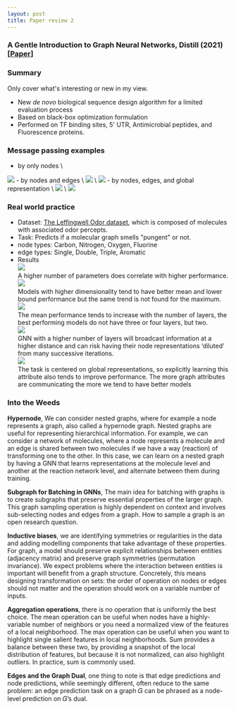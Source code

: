 ```yaml
---
layout: post
title: Paper review 2
---
```

### A Gentle Introduction to Graph Neural Networks, Distill (2021) [[Paper](https://distill.pub/2021/gnn-intro/)]

### Summary
Only cover what's interesting or new in my view.
- New *de novo* biological sequence design algorithm for a limited evaluation process
- Based on black-box optimization formulation
- Performed on TF binding sites, 5' UTR, Antimicrobial peptides, and Fluorescence proteins.


### Message passing examples
- by only nodes \
<img src="../papers/A Gentle Introduction to Graph Neural Networks/fig1.png"> 
- by nodes and edges \
<img src="../papers/A Gentle Introduction to Graph Neural Networks/fig2.png"> \
<img src="../papers/A Gentle Introduction to Graph Neural Networks/fig3.png"> 
- by nodes, edges, and global representation \
<img src="../papers/A Gentle Introduction to Graph Neural Networks/fig4.png"> \
<img src="../papers/A Gentle Introduction to Graph Neural Networks/fig5.png"> 

### Real world practice
- Dataset: [The Leffingwell Odor dataset](https://arxiv.org/abs/1910.10685), which is composed of molecules with associated odor percepts.
- Task: Predicts if a molecular graph smells "pungent" or not.
- node types: Carbon, Nitrogen, Oxygen, Fluorine
- edge types: Single, Double, Triple, Aromatic
- Results \
<img src="../papers/A Gentle Introduction to Graph Neural Networks/fig6.png"> \
A higher number of parameters does correlate with higher performance. \
<img src="../papers/A Gentle Introduction to Graph Neural Networks/fig7.png"> \
Models with higher dimensionality tend to have better mean and lower bound performance but the same trend is not found for the maximum. \
<img src="../papers/A Gentle Introduction to Graph Neural Networks/fig8.png"> \
The mean performance tends to increase with the number of layers, the best performing models do not have three or four layers, but two. \
<img src="../papers/A Gentle Introduction to Graph Neural Networks/fig9.png"> \
GNN with a higher number of layers will broadcast information at a higher distance and can risk having their node representations ‘diluted’ from many successive iterations. \
<img src="../papers/A Gentle Introduction to Graph Neural Networks/fig10.png"> \
The task is centered on global representations, so explicitly learning this attribute also tends to improve performance.
The more graph attributes are communicating the more we tend to have better models

### Into the Weeds
<b>Hypernode</b>, We can consider nested graphs, where for example a node represents a graph, also called a hypernode graph. Nested graphs are useful for representing hierarchical information. For example, we can consider a network of molecules, where a node represents a molecule and an edge is shared between two molecules if we have a way (reaction) of transforming one to the other. In this case, we can learn on a nested graph by having a GNN that learns representations at the molecule level and another at the reaction network level, and alternate between them during training.

<b>Subgraph for Batching in GNNs</b>, The main idea for batching with graphs is to create subgraphs that preserve essential properties of the larger graph. This graph sampling operation is highly dependent on context and involves sub-selecting nodes and edges from a graph. How to sample a graph is an open research question.

<b>Inductive biases</b>, we are identifying symmetries or regularities in the data and adding modelling components that take advantage of these properties. For graph, a model should preserve explicit relationships between entities (adjacency matrix) and preserve graph symmetries (permutation invariance). We expect problems where the interaction between entities is important will benefit from a graph structure. Concretely, this means designing transformation on sets: the order of operation on nodes or edges should not matter and the operation should work on a variable number of inputs.

<b>Aggregation operations</b>, there is no operation that is uniformly the best choice. The mean operation can be useful when nodes have a highly-variable number of neighbors or you need a normalized view of the features of a local neighborhood. The max operation can be useful when you want to highlight single salient features in local neighborhoods. Sum provides a balance between these two, by providing a snapshot of the local distribution of features, but because it is not normalized, can also highlight outliers. In practice, sum is commonly used.

<b>Edges and the Graph Dual</b>, one thing to note is that edge predictions and node predictions, while seemingly different, often reduce to the same problem: an edge prediction task on a graph 𝐺 can be phrased as a node-level prediction on 𝐺’s dual.
